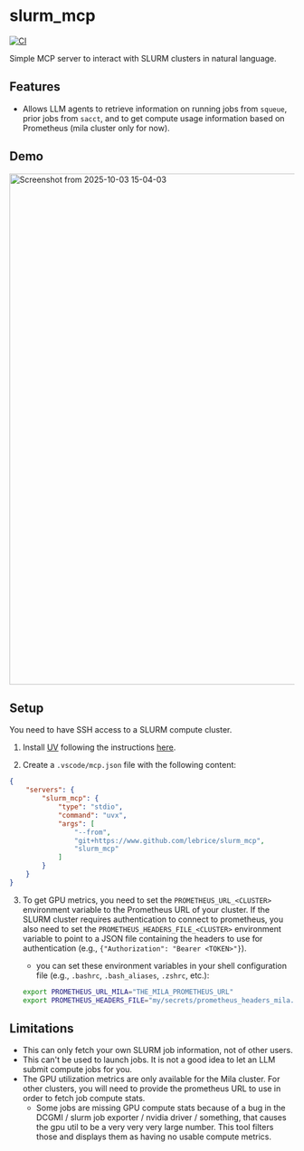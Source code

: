 # slurm_mcp

[![CI](https://github.com/lebrice/slurm_mcp/actions/workflows/ci.yml/badge.svg)](https://github.com/lebrice/slurm_mcp/actions/workflows/ci.yml)

Simple MCP server to interact with SLURM clusters in natural language.

## Features

- Allows LLM agents to retrieve information on running jobs from `squeue`, prior jobs from `sacct`, and to get compute usage information based on Prometheus (mila cluster only for now).

## Demo

<img width="974" height="903" alt="Screenshot from 2025-10-03 15-04-03" src="https://github.com/user-attachments/assets/4f277e02-ab8e-468a-9b4e-a9c18f3256a8" />

## Setup

You need to have SSH access to a SLURM compute cluster.

1. Install [UV](https://docs.astral.sh/uv) following the instructions [here](https://docs.astral.sh/uv/getting-started/installation).

2. Create a `.vscode/mcp.json` file with the following content:

```json
{
    "servers": {
        "slurm_mcp": {
            "type": "stdio",
            "command": "uvx",
            "args": [
                "--from",
                "git+https://www.github.com/lebrice/slurm_mcp",
                "slurm_mcp"
            ]
        }
    }
}
```

3. To get GPU metrics, you need to set the `PROMETHEUS_URL_<CLUSTER>` environment variable to the Prometheus URL of your cluster. If the SLURM cluster requires authentication to connect to prometheus, you also need to set the `PROMETHEUS_HEADERS_FILE_<CLUSTER>` environment variable to point to a JSON file containing the headers to use for authentication (e.g., `{"Authorization": "Bearer <TOKEN>"}`).

   - you can set these environment variables in your shell configuration file (e.g., `.bashrc`, `.bash_aliases`, `.zshrc`, etc.):

   ```bash
   export PROMETHEUS_URL_MILA="THE_MILA_PROMETHEUS_URL"
   export PROMETHEUS_HEADERS_FILE="my/secrets/prometheus_headers_mila.json"
    ```


## Limitations

- This can only fetch your own SLURM job information, not of other users.
- This can't be used to launch jobs. It is not a good idea to let an LLM submit compute jobs for you.
- The GPU utilization metrics are only available for the Mila cluster. For other clusters, you will need to provide the prometheus URL to use in order to fetch job compute stats.
   - Some jobs are missing GPU compute stats because of a bug in the DCGMI / slurm job exporter / nvidia driver / something, that causes the gpu util to be a very very very large number. This tool filters those and displays them as having no usable compute metrics.



